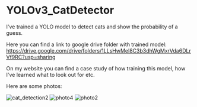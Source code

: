 # YOLOv3_CatDetector
I've trained a YOLO model to detect cats and show the probability of a guess. 

Here you can find a link to google drive folder with trained model: https://drive.google.com/drive/folders/1LLsHwMeI8C3b3dhWgMxrVda6DLrVf9RC?usp=sharing

On my website you can find a case study of how training this model, how I've learned what to look out for etc.

Here are some photos:

![cat_detection2](https://user-images.githubusercontent.com/90008035/213515524-c3ddc383-0bc8-4649-a915-a73a4db130fb.jpg)
![photo4](https://user-images.githubusercontent.com/90008035/213515621-c1b63483-ae84-42db-aadb-31d57eb6866d.jpg)
![photo2](https://user-images.githubusercontent.com/90008035/213515644-d4931972-3e14-403b-9c76-85e2ae8c0442.jpg)
